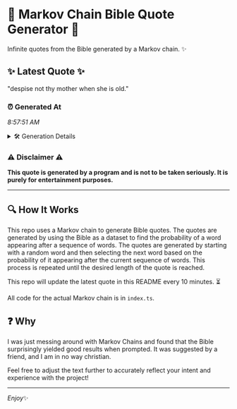 # 📖 Markov Chain Bible Quote Generator 📖

Infinite quotes from the Bible generated by a Markov chain. ✨

## ✨ Latest Quote ✨
"despise not thy mother when she is old."

### ⏰ Generated At
*8:57:51 AM*

<details>
    <summary>🛠️ Generation Details</summary>
    <p>
        <strong>🌱 Seed:</strong> despise<br>
        <strong>🔄 Iterations:</strong> 7<br>
        <strong>📜 Context History:</strong><br>[ despise ]: not<br>[ despise, not ]: thy<br>[ despise, not, thy ]: mother<br>[ despise, not, thy, mother ]: when<br>[ despise, not, thy, mother, when ]: she<br>[ despise, not, thy, mother, when, she ]: is<br>[ not, thy, mother, when, she, is ]: old.<br>
    </p>
</details>

### ⚠️ Disclaimer ⚠️
**This quote is generated by a program and is not to be taken seriously. It is purely for entertainment purposes.**

---

## 🔍 How It Works

This repo uses a Markov chain to generate Bible quotes. The quotes are generated by using the Bible as a dataset to find the probability of a word appearing after a sequence of words. The quotes are generated by starting with a random word and then selecting the next word based on the probability of it appearing after the current sequence of words. This process is repeated until the desired length of the quote is reached.

This repo will update the latest quote in this README every 10 minutes. ⏳

All code for the actual Markov chain is in `index.ts`.

## ❓ Why

I was just messing around with Markov Chains and found that the Bible surprisingly yielded good results when prompted. 
It was suggested by a friend, and I am in no way christian.

Feel free to adjust the text further to accurately reflect your intent and experience with the project!

---

*Enjoy*✨
